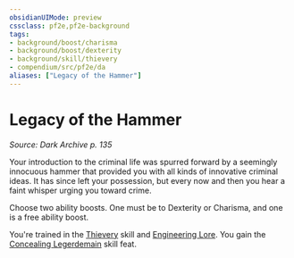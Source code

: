 ```yaml
---
obsidianUIMode: preview
cssclass: pf2e,pf2e-background
tags:
- background/boost/charisma
- background/boost/dexterity
- background/skill/thievery
- compendium/src/pf2e/da
aliases: ["Legacy of the Hammer"]
---
```

# Legacy of the Hammer
*Source: Dark Archive p. 135*  

Your introduction to the criminal life was spurred forward by a seemingly innocuous hammer that provided you with all kinds of innovative criminal ideas. It has since left your possession, but every now and then you hear a faint whisper urging you toward crime.

Choose two ability boosts. One must be to Dexterity or Charisma, and one is a free ability boost.

You're trained in the [Thievery](/compendium/skills.md#Thievery) skill and [Engineering Lore](/compendium/skills.md#Lore). You gain the [Concealing Legerdemain](/compendium/feats/concealing-legerdemain-apg.md) skill feat.